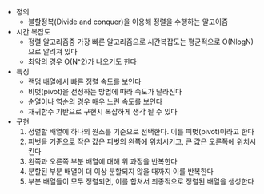 
- 정의
    - 불할정복(Divide and conquer)을 이용해 정렬을 수행하는 알고이즘
- 시간 복잡도
    - 정렬 알고리즘중 가장 빠른 알고리즘으로 시간복잡도는 평균적으로 O(NlogN)으로 알려져 있다
    - 최악의 경우 O(N^2)가 나오기도 한다
- 특징
    - 랜덤 배열에서 빠른 정렬 속도를 보인다
    - 비벗(pivot)을 선정하는 방법에 따라 속도가 달라진다
    - 순열이나 역순의 경우 매우 느린 속도를 보인다
    - 재귀함수 기반으로 구현시 복잡하게 생각 될 수 있다
- 구현
    1. 정렬할 배열에 하나의 원소를 기준으로 선택한다. 이를 피벗(pivot)이라고 한다
    2. 피벗을 기준으로 작은 값은 피벗의 왼쪽에 위치시키고, 큰 값은 오른쪽에 위치시킨다
    3. 왼쪽과 오른쪽 부분 배열에 대해 위 과정을 반복한다
    4. 분할된 부분 배열이 더 이상 분할되지 않을 때까지 이를 반복한다
    5. 부분 배열들이 모두 정렬되면, 이를 합쳐서 최종적으로 정렬된 배열을 생성한다